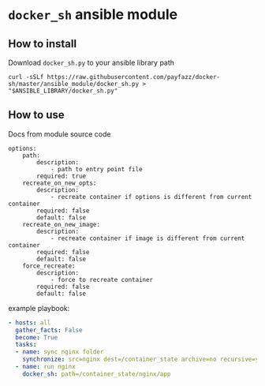 # `docker_sh` ansible module

## How to install

Download `docker_sh.py` to your ansible library path

    curl -sSLf https://raw.githubusercontent.com/payfazz/docker-sh/master/ansible_module/docker_sh.py > "$ANSIBLE_LIBRARY/docker_sh.py"

## How to use

Docs from module source code
```
options:
    path:
        description:
            - path to entry point file
        required: true
    recreate_on_new_opts:
        description:
            - recreate container if options is different from current container
        required: false
        default: false
    recreate_on_new_image:
        description:
            - recreate container if image is different from current container
        required: false
        default: false
    force_recreate:
        description:
            - force to recreate container
        required: false
        default: false
```

example playbook:
```yaml
- hosts: all
  gather_facts: False
  become: True
  tasks:
  - name: sync nginx folder
    synchronize: src=nginx dest=/container_state archive=no recursive=yes use_ssh_args=yes
  - name: run nginx
    docker_sh: path=/container_state/nginx/app
```
